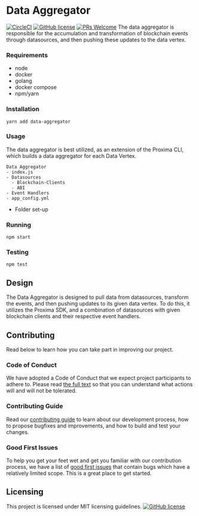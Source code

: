# Data Aggregator

[![CircleCI](https://circleci.com/gh/proxima-one/ProximaDB.svg?style=svg)](https://circleci.com/gh/proxima-one/ProximaDB)
[![GitHub license](https://img.shields.io/badge/license-MIT-blue.svg)](https://github.com/facebook/react/blob/master/LICENSE)
[![PRs Welcome](https://img.shields.io/badge/PRs-welcome-brightgreen.svg)](https://reactjs.org/docs/how-to-contribute.html#your-first-pull-request)
The data aggregator is responsible for the accumulation and transformation of blockchain events through datasources, and then pushing these updates to the data vertex.

### Requirements
- node
- docker
- golang
- docker compose
- npm/yarn

### Installation

```
yarn add data-aggregator
```
### Usage
The data aggregator is best utilized, as an extension of the Proxima CLI, which builds a data aggregator for each Data Vertex.

```
Data Aggregator
- index.js
- Datasources
  - Blockchain-Clients
  - ABI
- Event Handlers
- app_config.yml
```

- Folder set-up

### Running
```
npm start
```

### Testing
```
npm test
```

## Design
The Data Aggregator is designed to pull data from datasources, transform the events, and then pushing updates to its given data vertex. To do this, it utilizes the Proxima SDK, and a combination of datasources with given blockchain clients and their respective event handlers.


<!--

init()

addDatasource()

addDatasourceTemplate()

start()

stop()


Datasource
//Config
Contains data input
Contains handlers
Takes in multiple datasources, app config, and any other information requirements

- Handlers are attached to the datasource
Data sources
Blockchain Clients  
Event handlers


Documentation

Installation

Running
-->



## Contributing
<!--
This should include:
- Contributing Guidelines
- Code of Conduct
- Good first issues/Pull requests
-->
Read below to learn how you can take part in improving our project.

### Code of Conduct

We have adopted a Code of Conduct that we expect project participants to adhere to. Please read [the full text]() so that you can understand what actions will and will not be tolerated.

### Contributing Guide

Read our [contributing guide]() to learn about our development process, how to propose bugfixes and improvements, and how to build and test your changes.

### Good First Issues

To help you get your feet wet and get you familiar with our contribution process, we have a list of [good first issues]() that contain bugs which have a relatively limited scope. This is a great place to get started.

## Licensing

This project is licensed under MIT licensing guidelines.
[![GitHub license](https://img.shields.io/badge/license-MIT-blue.svg)](https://github.com/facebook/react/blob/master/LICENSE)
